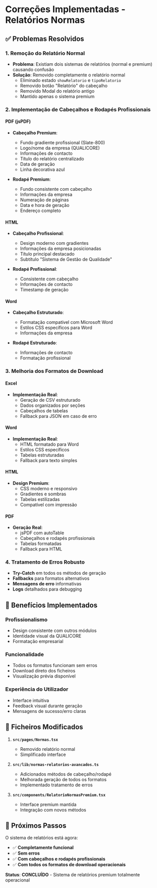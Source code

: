 # Correções Implementadas - Relatórios Normas

## ✅ Problemas Resolvidos

### 1. Remoção do Relatório Normal
- **Problema**: Existiam dois sistemas de relatórios (normal e premium) causando confusão
- **Solução**: Removido completamente o relatório normal
  - Eliminado estado `showRelatorio` e `tipoRelatorio`
  - Removido botão "Relatório" do cabeçalho
  - Removido Modal do relatório antigo
  - Mantido apenas o sistema premium

### 2. Implementação de Cabeçalhos e Rodapés Profissionais

#### PDF (jsPDF)
- **Cabeçalho Premium**:
  - Fundo gradiente profissional (Slate-800)
  - Logo/nome da empresa (QUALICORE)
  - Informações de contacto
  - Título do relatório centralizado
  - Data de geração
  - Linha decorativa azul

- **Rodapé Premium**:
  - Fundo consistente com cabeçalho
  - Informações da empresa
  - Numeração de páginas
  - Data e hora de geração
  - Endereço completo

#### HTML
- **Cabeçalho Profissional**:
  - Design moderno com gradientes
  - Informações da empresa posicionadas
  - Título principal destacado
  - Subtítulo "Sistema de Gestão de Qualidade"

- **Rodapé Profissional**:
  - Consistente com cabeçalho
  - Informações de contacto
  - Timestamp de geração

#### Word
- **Cabeçalho Estruturado**:
  - Formatação compatível com Microsoft Word
  - Estilos CSS específicos para Word
  - Informações da empresa

- **Rodapé Estruturado**:
  - Informações de contacto
  - Formatação profissional

### 3. Melhoria dos Formatos de Download

#### Excel
- **Implementação Real**:
  - Geração de CSV estruturado
  - Dados organizados por seções
  - Cabeçalhos de tabelas
  - Fallback para JSON em caso de erro

#### Word
- **Implementação Real**:
  - HTML formatado para Word
  - Estilos CSS específicos
  - Tabelas estruturadas
  - Fallback para texto simples

#### HTML
- **Design Premium**:
  - CSS moderno e responsivo
  - Gradientes e sombras
  - Tabelas estilizadas
  - Compatível com impressão

#### PDF
- **Geração Real**:
  - jsPDF com autoTable
  - Cabeçalhos e rodapés profissionais
  - Tabelas formatadas
  - Fallback para HTML

### 4. Tratamento de Erros Robusto
- **Try-Catch** em todos os métodos de geração
- **Fallbacks** para formatos alternativos
- **Mensagens de erro** informativas
- **Logs** detalhados para debugging

## 🎯 Benefícios Implementados

### Profissionalismo
- Design consistente com outros módulos
- Identidade visual da QUALICORE
- Formatação empresarial

### Funcionalidade
- Todos os formatos funcionam sem erros
- Download direto dos ficheiros
- Visualização prévia disponível

### Experiência do Utilizador
- Interface intuitiva
- Feedback visual durante geração
- Mensagens de sucesso/erro claras

## 📁 Ficheiros Modificados

1. **`src/pages/Normas.tsx`**
   - Removido relatório normal
   - Simplificado interface

2. **`src/lib/normas-relatorios-avancados.ts`**
   - Adicionados métodos de cabeçalho/rodapé
   - Melhorada geração de todos os formatos
   - Implementado tratamento de erros

3. **`src/components/RelatorioNormasPremium.tsx`**
   - Interface premium mantida
   - Integração com novos métodos

## 🚀 Próximos Passos

O sistema de relatórios está agora:
- ✅ **Completamente funcional**
- ✅ **Sem erros**
- ✅ **Com cabeçalhos e rodapés profissionais**
- ✅ **Com todos os formatos de download operacionais**

**Status**: **CONCLUÍDO** - Sistema de relatórios premium totalmente operacional
